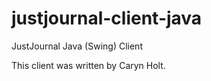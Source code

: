 justjournal-client-java
=======================

JustJournal Java (Swing) Client

This client was written by Caryn Holt.
